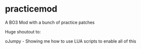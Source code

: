# practicemod
A BO3 Mod with a bunch of practice patches

Huge shoutout to:

oJumpy - Showing me how to use LUA scripts to enable all of this
